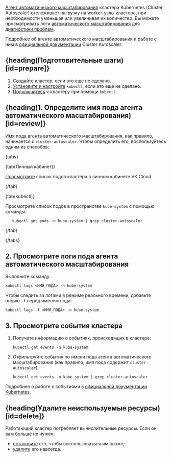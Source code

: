 [Агент автоматического масштабирования](/ru/kubernetes/k8s/concepts/cluster-autoscaler) кластера Kubernetes (Cluster Autoscaler) отслеживает нагрузку на worker-узлы кластера, при необходимости уменьшая или увеличивая их количество. Вы можете просматривать логи [автоматического масштабирования](/ru/kubernetes/k8s/concepts/scale#autoscaling) для [диагностики проблем](/ru/kubernetes/k8s/troubleshooting/cluster-does-not-scale-up).

Подробнее об агенте автоматического масштабирования и работе с ним в [официальной документации](https://github.com/kubernetes/autoscaler/blob/master/cluster-autoscaler/FAQ.md) Cluster Autoscaler. 

## {heading(Подготовительные шаги)[id=prepare]}

1. [Создайте](../../instructions/create-cluster) кластер, если это еще не сделано.
1. [Установите и настройте](../../connect/kubectl) `kubectl`, если это еще не сделано.
1. [Подключитесь](../../connect/kubectl#check_connection) к кластеру при помощи `kubectl`.

## {heading(1. Определите имя пода агента автоматического масштабирования)[id=review]}

Имя пода агента автоматического масштабирования, как правило, начинается с `cluster-autoscaler`. Чтобы определить его, воспользуйтесь одним из способов:

{tabs}

{tab(Личный кабинет)}

[Просмотрите](/ru/kubernetes/k8s/instructions/manage-resources#prosmotr_informacii_o_resursah_klastera) список подов кластера в личном кабинете VK Cloud.

{/tab}

{tab(kubectl)}

Просмотрите список подов в пространстве `kube-system` с помощью команды:

```console
   kubectl get pods -n kube-system | grep cluster-autoscaler
```

{/tab}

{/tabs}

## 2. Просмотрите логи пода агента автоматического масштабирования

Выполните команду: 

```console
kubectl logs <ИМЯ_ПОДА> -n kube-system
```
   
Чтобы следить за логами в режиме реального времени, добавьте опцию `-f` перед именем пода:

```console
kubectl logs -f <ИМЯ_ПОДА> -n kube-system
```

## 3. Просмотрите события кластера

1. Получите информацию о событиях, происходящих в кластере:
   
   ```console
   kubectl get events -n kube-system
   ```

1. Отфильтруйте события по имени пода агента автоматического масштабирования (как правило, имя пода содержит `cluster-autoscaler`):

   ```console
   kubectl get events -n kube-system | grep cluster-autoscaler
   ```

Подробнее о работе с событиями в [официальной документации Kubernetes](https://kubernetes.io/docs/reference/kubectl/generated/kubectl_events/).

## {heading(Удалите неиспользуемые ресурсы)[id=delete]}

Работающий кластер потребляет вычислительные ресурсы. Если он вам больше не нужен:

- [остановите](/ru/kubernetes/k8s/instructions/manage-cluster#stop) его, чтобы воспользоваться им позже;
- [удалите](../../instructions/manage-cluster#delete_cluster) его навсегда.
